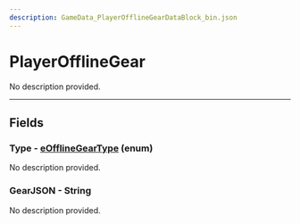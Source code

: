 ```yaml
---
description: GameData_PlayerOfflineGearDataBlock_bin.json
---
```


# PlayerOfflineGear

No description provided.

***

## Fields

### Type - [eOfflineGearType](../../enum-types.md#eofflinegeartype) (enum)

No description provided.

### GearJSON - String

No description provided.
